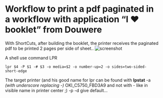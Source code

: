# Workflow to print a pdf paginated in a workflow with application “I ❤️ booklet” from Douwere

With ShortCuts, after building the booklet, the printer receives the paginated pdf to be printed 2 pages per side of sheet..
![screenshot]()


A shell use command LPR

`‌lpr $4 -P $1 -# $3 -o media=$2 -o number-up=2 -o sides=two-sided-short-edge`

The target printer (and his good name for lpr can be found with **lpstat** -a *(with underscore replacing -)* OKI_C5750_FBD3A9 and not with - like in visible name in printer center ;) -p -d give default…
